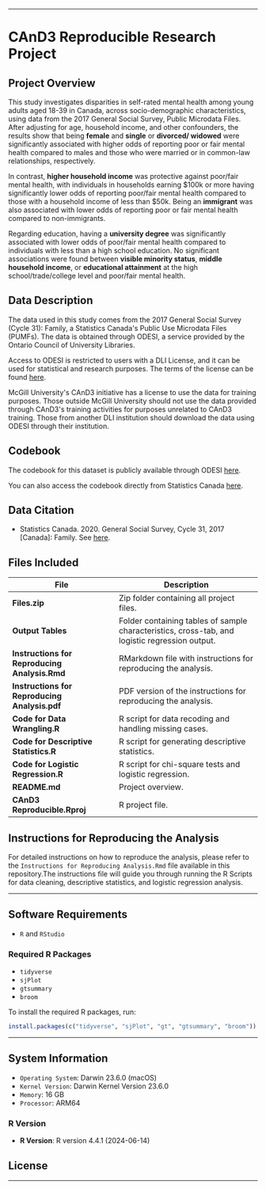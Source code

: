 
---
# CAnD3 Reproducible Research Project

## Project Overview

This study investigates disparities in self-rated mental health among young adults aged 18-39 in Canada, across socio-demographic characteristics, using data from the 2017 General Social Survey, Public Microdata Files. After adjusting for age, household income, and other confounders, the results show that being **female** and **single** or **divorced/ widowed** were significantly associated with higher odds of reporting poor or fair mental health compared to males and those who were married or in common-law relationships, respectively.

In contrast, **higher household income** was protective against poor/fair mental health, with individuals in households earning $100k or more having significantly lower odds of reporting poor/fair mental health compared to those with a household income of less than $50k. Being an **immigrant** was also associated with lower odds of reporting poor or fair mental health compared to non-immigrants.

Regarding education, having a **university degree** was significantly associated with lower odds of poor/fair mental health compared to individuals with less than a high school education. No significant associations were found between **visible minority status**, **middle household income**, or **educational attainment** at the high school/trade/college level and poor/fair mental health.

## Data Description

The data used in this study comes from the 2017 General Social Survey (Cycle 31): Family, a Statistics Canada's Public Use Microdata Files (PUMFs). The data is obtained through ODESI, a service provided by the Ontario Council of University Libraries.

Access to ODESI is restricted to users with a DLI License, and it can be used for statistical and research purposes. The terms of the license can be found [here](https://odesi-ca.lib-ezproxy.concordia.ca/en/terms).

McGill University's CAnD3 initiative has a license to use the data for training purposes. Those outside McGill University should not use the data provided through CAnD3's training activities for purposes unrelated to CAnD3 training. Those from another DLI institution should download the data using ODESI through their institution.

## Codebook

The codebook for this dataset is publicly available through ODESI [here](https://odesi.ca/).

You can also access the codebook directly from Statistics Canada [here](https://www150.statcan.gc.ca/n1/pub/45-25-0001/cat4/c31_2017.zip).

## Data Citation

- Statistics Canada. 2020. General Social Survey, Cycle 31, 2017 [Canada]: Family. See [here](https://www150.statcan.gc.ca/n1/en/catalogue/452500012020001).


## Files Included 

| **File**                              | **Description**                                          |
|---------------------------------------|----------------------------------------------------------|
| **Files.zip**                         | Zip folder containing all project files.                 |
| **Output Tables**                     | Folder containing tables of sample characteristics, cross-tab, and logistic regression output. |
| **Instructions for Reproducing Analysis.Rmd** | RMarkdown file with instructions for reproducing the analysis. |
| **Instructions for Reproducing Analysis.pdf** | PDF version of the instructions for reproducing the analysis. |
| **Code for Data Wrangling.R**         | R script for data recoding and handling missing cases.    |
| **Code for Descriptive Statistics.R** | R script for generating descriptive statistics.           |
| **Code for Logistic Regression.R**    | R script for chi-square tests and logistic regression.    |
| **README.md**                         | Project overview.                                        |
| **CAnD3 Reproducible.Rproj**          | R project file.                                          |

## Instructions for Reproducing the Analysis

For detailed instructions on how to reproduce the analysis, please refer to the `Instructions for Reproducing Analysis.Rmd` file available in this repository.The instructions file will guide you through running the R Scripts for data cleaning, descriptive statistics, and logistic regression analysis.

---

## Software Requirements


- `R` and `RStudio`

### Required R Packages

- `tidyverse`
- `sjPlot`
- `gtsummary`
- `broom`

To install the required R packages, run:

```r
install.packages(c("tidyverse", "sjPlot", "gt", "gtsummary", "broom"))
```

---

## System Information

- `Operating System`: Darwin 23.6.0 (macOS)
- `Kernel Version`: Darwin Kernel Version 23.6.0
- `Memory`: 16 GB
- `Processor`: ARM64

### R Version

- **R Version**: R version 4.4.1 (2024-06-14)

## License


---

